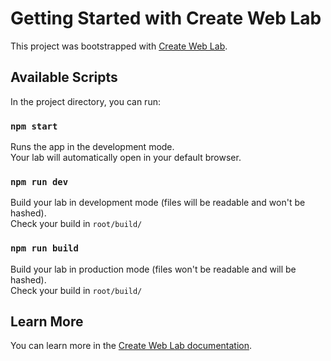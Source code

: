 # Getting Started with Create Web Lab

This project was bootstrapped with [Create Web Lab](https://github.com/burevestnik-png/create-web-lab).

## Available Scripts

In the project directory, you can run:

### `npm start`

Runs the app in the development mode. <br>
Your lab will automatically open in your default browser.

### `npm run dev`

Build your lab in development mode (files will be readable and won't be hashed). <br>
Check your build in `root/build/`


### `npm run build`

Build your lab in production mode (files won't be readable and will be hashed). <br>
Check your build in `root/build/`

## Learn More

You can learn more in the [Create Web Lab documentation](https://github.com/burevestnik-png/create-web-lab#simple-template-based-on-css).
